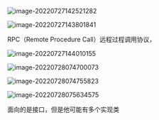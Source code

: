 ![image-20220727142521282](C:\Users\Administrator\AppData\Roaming\Typora\typora-user-images\image-20220727142521282.png)

![image-20220727143801841](C:\Users\Administrator\AppData\Roaming\Typora\typora-user-images\image-20220727143801841.png)

RPC（Remote Procedure Call）远程过程调用协议，

![image-20220727144010155](C:\Users\Administrator\AppData\Roaming\Typora\typora-user-images\image-20220727144010155.png)

![image-20220728074700073](C:\Users\Administrator\AppData\Roaming\Typora\typora-user-images\image-20220728074700073.png)

![image-20220728074755823](C:\Users\Administrator\AppData\Roaming\Typora\typora-user-images\image-20220728074755823.png)

![image-20220728075634575](C:\Users\Administrator\AppData\Roaming\Typora\typora-user-images\image-20220728075634575.png)

面向的是接口，但是他可能有多个实现类